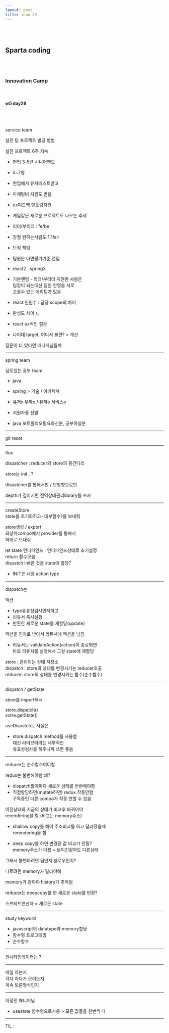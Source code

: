 ```yaml
---
layout: post
title: inno 29
---
```


<br><br>

## Sparta coding

<br><br>

### Innovation Camp

<br>

#### w5 day29

<br><br>

service team

실전 팀 프로젝트 빌딩 방법

실전 프로젝트 6주 지속

- 현업 3-5년 시니어멘토

- 5~7명

- 현업에서 유저테스트받고

- 마케팅비 지원도 받음

- ux피드백 멘토링지원

- 게임같은 새로운 프로젝트도 나오는 추세

- 리더/부리더 : fe/be
- 장점 원하는사람도 1:1fair
- 단점 책임
- 팀원은 다면평가기준 랜덤

- react2 : spring3
- 기본랜덤 - 리더/부리더 지원한 사람은 <br>
  팀장이 되는대신 팀원 한명을 서로 <br>
  고를수 있는 메리트가 있음
- react 인원수 : 담당 scope의 차이
- 완성도 차이 ㄴ

- react ux적인 질문
- 나이대 target, 어디서 불편? > 개선

질문이 더 있다면 매니저님들께

---

spring team

심도있는 공부 team

- java
- spring > 기술 / 아키텍쳐
- 유저x 부하o / 유저o 서비스o
- 지원자중 선발

- java 포트폴리오필요하신분, 공부하실분

---

git reset

---

flux

dispatcher : reducer와 store의 중간다리

store는 init , ?

dispatcher를 통해서만 / 단방향으로만

depth가 깊어지면 전역상태관리library를 쓰자

---

createStore <br>
state를 초기화하고- 대부함수?를 보내줘

store생성 / export <br>
최상위compo에서 provider를 통해서 <br>
하위로 보내줘

let state 언디파인드 : 언디파인드상태로 초기설정 <br>
return 함수모음 <br>
dispatch init한 것을 state에 할당?

- INIT은 내장 action type

---

dispatch는

액션

- type유효성검사먼저하고
- 리듀서 즉시실행
- 반환한 새로운 state를 재할당(update)

액션을 인자로 받아서 리듀서에 액션을 넘김

- 리듀서는 validateAction(action)이 종료되면 <br>
  바로 리듀서를 실행해서 그걸 state에 재할당

store : 관리되는 상태 저장소 <br>
dispatch : store의 상태를 변경시키는 reducer호출 <br>
reducer: store의 상태를 변경시키는 함수(순수함수)

---

dispatch / getState

store를 import해서

store.dispatch() <br>
sotre.getState()

useDispatch도 사실은

- store.dispatch method를 사용함 <br>
  대신 라이브러리는 세부적인 <br>
  유효성검사를 해주니까 쓰면 좋음

---

reducer는 순수함수여야함

redux는 불변해야함 왜?

- dispatch할때마다 새로운 상태를 반환해야함
- 직접할당하면(mutate하면) redux 작동안함 <br>
  구독중인 다른 compo가 작동 안할 수 있음

이전상태와 지금의 상태가 비교후 바뀌어야 <br>
rerendering을 함 (비교는 memory주소)

- shallow copy를 해야 주소비교를 하고 달라졌을때 <br>
  rerendering을 함

- deep copy를 하면 변경된 값 비교가 안됨? <br>
  memory주소가 다름 = 보이긴같아도 다른상태

그래서 불변하려면 딥인지 쉘로우인지?

다르려면 memory가 달라야해

memory가 같아야 history가 추적됨

reducer는 deepcopy를 한 새로운 state를 반환?

스프레드연산자 = 새로운 state

---

study keyword

- javascript의 datatype과 memory할당
- 함수형 프로그래밍
- 순수함수

---

원시타입데이터는 ?

---

매일 하는지 <br>
각자 하다가 모이는지 <br>
계속 토론형식인지

---

이정민 매니저님

- usestate 함수형으로사용 > 모든 값들을 한번씩 다

---

TIL :
